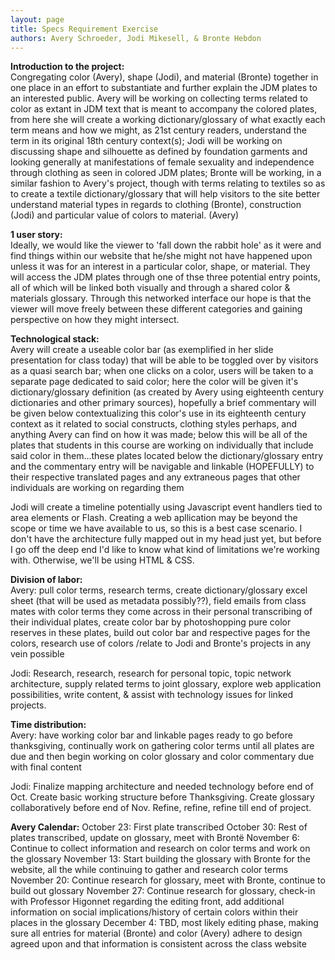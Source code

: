 ```yaml
---
layout: page
title: Specs Requirement Exercise
authors: Avery Schroeder, Jodi Mikesell, & Bronte Hebdon
---
```


**Introduction to the project:** <br>
Congregating color (Avery), shape (Jodi), and material (Bronte) together in one place in an effort to substantiate and further explain the JDM plates to an interested public. Avery will be working on collecting terms related to color as extant in JDM text that is meant to accompany the colored plates, from here she will create a working dictionary/glossary of what exactly each term means and how we might, as 21st century readers, understand the term in its original 18th century context(s); Jodi will be working on discussing shape and silhouette as defined by foundation garments and looking generally at manifestations of female sexuality and independence through clothing as seen in colored JDM plates; Bronte will be working, in a similar fashion to Avery's project, though with terms relating to textiles so as to create a textile dictionary/glossary that will help visitors to the site better understand material types in regards to clothing (Bronte), construction (Jodi) and particular value of colors to material. (Avery)

**1 user story:** <br>
Ideally, we would like the viewer to 'fall down the rabbit hole' as it were and find things within our website that he/she might not have happened upon unless it was for an interest in a particular color, shape, or material. They will access the JDM plates through one of thse three potential entry points, all of which will be linked both visually and through a shared color & materials glossary. Through this networked interface our hope is that the viewer will move freely between these different categories and gaining perspective on how they might intersect. 

**Technological stack:** <br>
Avery will create a useable color bar (as exemplified in her slide presentation for class today) that will be able to be toggled over by visitors as a quasi search bar; when one clicks on a color, users will be taken to a separate page dedicated to said color; here the color will be given it's dictionary/glossary definition (as created by Avery using eighteenth century dictionaries and other primary sources), hopefully a brief commentary will be given below contextualizing this color's use in its eighteenth century context as it related to social constructs, clothing styles perhaps, and anything Avery can find on how it was made; below this will be all of the plates that students in this course are working on individually that include said color in them...these plates located below the dictionary/glossary entry and the commentary entry will be navigable and linkable (HOPEFULLY) to their respective translated pages and any extraneous pages that other individuals are working on regarding them

Jodi will create a timeline potentially using Javascript event handlers tied to area elements or Flash. Creating a web apllication may be beyond the scope or time we have available to us, so this is a best case scenario. I don't have the architecture fully mapped out in my head just yet, but before I go off the deep end I'd like to know what kind of limitations we're working with. Otherwise, we'll be using HTML & CSS.

**Division of labor:** <br>
Avery: pull color terms, research terms, create dictionary/glossary excel sheet (that will be used as metadata possibly??), field emails from class mates with color terms they come across in their personal transcribing of their individual plates, create color bar by photoshopping pure color reserves in these plates, build out color bar and respective pages for the colors, research use of colors /relate to Jodi and Bronte's projects in any vein possible

Jodi: Research, research, research for personal topic, topic network architecture, supply related terms to joint glossary, explore web application possibilities, write content, & assist with technology issues for linked projects.

**Time distribution:** <br>
Avery: have working color bar and linkable pages ready to go before thanksgiving, continually work on gathering color terms until all plates are due and then begin working on color glossary and color commentary due with final content

Jodi: Finalize mapping architecture and needed technology before end of Oct. Create basic working structure before Thanksgiving. Create glossary collaboratively before end of Nov. Refine, refine, refine till end of project.

**Avery Calendar:**
October 23: First plate transcribed 
October 30: Rest of plates transcribed, update on glossary, meet with Brontë
November 6: Continue to collect information and research on color terms and work on the glossary
November 13: Start building the glossary with Bronte for the website, all the while continuing to gather and research color terms
November 20: Continue research for glossary, meet with Bronte, continue to build out glossary
November 27: Continue research for glossary, check-in with Professor Higonnet regarding the editing front, add additional information on social implications/history of certain colors within their places in the glossary
December 4: TBD, most likely editing phase, making sure all entries for material (Bronte) and color (Avery) adhere to design agreed upon and that information is consistent across the class website





